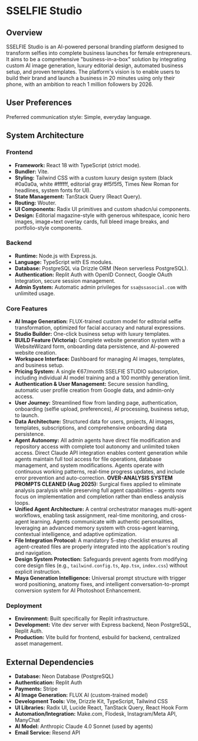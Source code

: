 # SSELFIE Studio

## Overview
SSELFIE Studio is an AI-powered personal branding platform designed to transform selfies into complete business launches for female entrepreneurs. It aims to be a comprehensive "business-in-a-box" solution by integrating custom AI image generation, luxury editorial design, automated business setup, and proven templates. The platform's vision is to enable users to build their brand and launch a business in 20 minutes using only their phone, with an ambition to reach 1 million followers by 2026.

## User Preferences
Preferred communication style: Simple, everyday language.

## System Architecture

### Frontend
- **Framework:** React 18 with TypeScript (strict mode).
- **Bundler:** Vite.
- **Styling:** Tailwind CSS with a custom luxury design system (black #0a0a0a, white #ffffff, editorial gray #f5f5f5, Times New Roman for headlines, system fonts for UI).
- **State Management:** TanStack Query (React Query).
- **Routing:** Wouter.
- **UI Components:** Radix UI primitives and custom shadcn/ui components.
- **Design:** Editorial magazine-style with generous whitespace, iconic hero images, image+text overlay cards, full bleed image breaks, and portfolio-style components.

### Backend
- **Runtime:** Node.js with Express.js.
- **Language:** TypeScript with ES modules.
- **Database:** PostgreSQL via Drizzle ORM (Neon serverless PostgreSQL).
- **Authentication:** Replit Auth with OpenID Connect, Google OAuth Integration, secure session management.
- **Admin System:** Automatic admin privileges for `ssa@ssasocial.com` with unlimited usage.

### Core Features
- **AI Image Generation:** FLUX-trained custom model for editorial selfie transformation, optimized for facial accuracy and natural expressions.
- **Studio Builder:** One-click business setup with luxury templates.
- **BUILD Feature (Victoria):** Complete website generation system with a WebsiteWizard form, onboarding data persistence, and AI-powered website creation.
- **Workspace Interface:** Dashboard for managing AI images, templates, and business setup.
- **Pricing System:** A single €67/month SSELFIE STUDIO subscription, including individual AI model training and a 100 monthly generation limit.
- **Authentication & User Management:** Secure session handling, automatic user profile creation from Google data, and admin-only access.
- **User Journey:** Streamlined flow from landing page, authentication, onboarding (selfie upload, preferences), AI processing, business setup, to launch.
- **Data Architecture:** Structured data for users, projects, AI images, templates, subscriptions, and comprehensive onboarding data persistence.
- **Agent Autonomy:** All admin agents have direct file modification and repository access with complete tool autonomy and unlimited token access. Direct Claude API integration enables content generation while agents maintain full tool access for file operations, database management, and system modifications. Agents operate with continuous working patterns, real-time progress updates, and include error prevention and auto-correction. **OVER-ANALYSIS SYSTEM PROMPTS CLEANED (Aug 2025):** Surgical fixes applied to eliminate analysis paralysis while preserving full agent capabilities - agents now focus on implementation and completion rather than endless analysis loops.
- **Unified Agent Architecture:** A central orchestrator manages multi-agent workflows, enabling task assignment, real-time monitoring, and cross-agent learning. Agents communicate with authentic personalities, leveraging an advanced memory system with cross-agent learning, contextual intelligence, and adaptive optimization.
- **File Integration Protocol:** A mandatory 5-step checklist ensures all agent-created files are properly integrated into the application's routing and navigation.
- **Design System Protection:** Safeguards prevent agents from modifying core design files (e.g., `tailwind.config.ts`, `App.tsx`, `index.css`) without explicit instruction.
- **Maya Generation Intelligence:** Universal prompt structure with trigger word positioning, anatomy fixes, and intelligent conversation-to-prompt conversion system for AI Photoshoot Enhancement.

### Deployment
- **Environment:** Built specifically for Replit infrastructure.
- **Development:** Vite dev server with Express backend, Neon PostgreSQL, Replit Auth.
- **Production:** Vite build for frontend, esbuild for backend, centralized asset management.

## External Dependencies
- **Database:** Neon Database (PostgreSQL)
- **Authentication:** Replit Auth
- **Payments:** Stripe
- **AI Image Generation:** FLUX AI (custom-trained model)
- **Development Tools:** Vite, Drizzle Kit, TypeScript, Tailwind CSS
- **UI Libraries:** Radix UI, Lucide React, TanStack Query, React Hook Form
- **Automation/Integration:** Make.com, Flodesk, Instagram/Meta API, ManyChat
- **AI Model:** Anthropic Claude 4.0 Sonnet (used by agents)
- **Email Service:** Resend API